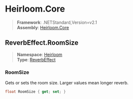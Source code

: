 # Heirloom.Core

> **Framework**: .NETStandard,Version=v2.1  
> **Assembly**: [Heirloom.Core][0]  

## ReverbEffect.RoomSize

> **Namespace**: [Heirloom][0]  
> **Type**: [ReverbEffect][1]  

### RoomSize

Gets or sets the room size. Larger values mean longer reverb.

```cs
float RoomSize { get; set; }
```

[0]: ../Heirloom.Core.md
[1]: Heirloom.ReverbEffect.md
